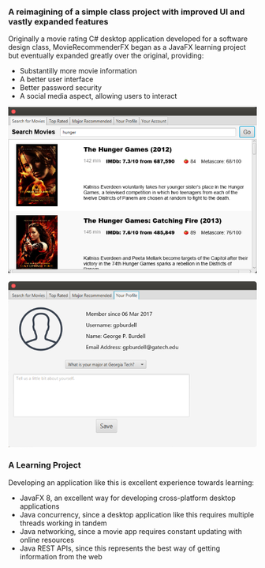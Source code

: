 ### A reimagining of a simple class project with improved UI and vastly expanded features
Originally a movie rating C# desktop application developed for a software design class, MovieRecommenderFX began as a JavaFX learning project but eventually expanded greatly over the original, providing:
* Substantilly more movie information
* A better user interface 
* Better password security
* A social media aspect, allowing users to interact

![alt text](https://github.com/willzma/MovieRecommenderFX/raw/master/movieRecommenderFX.png)

![alt text](https://github.com/willzma/MovieRecommenderFX/raw/master/userProfile.png)

### A Learning Project
Developing an application like this is excellent experience towards learning:
* JavaFX 8, an excellent way for developing cross-platform desktop applications
* Java concurrency, since a desktop application like this requires multiple threads working in tandem
* Java networking, since a movie app requires constant updating with online resources
* Java REST APIs, since this represents the best way of getting information from the web
